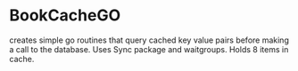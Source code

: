 # BookCacheGO
 
 creates simple go routines that query cached key value pairs before making a call to the database. Uses Sync package and waitgroups. Holds 8 items in cache.
